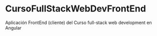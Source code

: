 # CursoFullStackWebDevFrontEnd
Aplicación FrontEnd (cliente) del Curso full-stack web development en Angular
